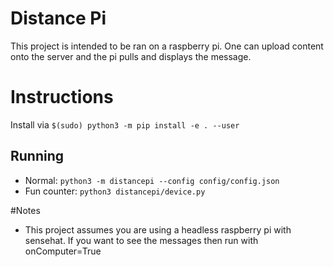 # Distance Pi
This project is intended to be ran on a raspberry pi. One can upload content onto the server and the pi pulls and displays the message.

# Instructions
Install via `$(sudo) python3 -m pip install -e . --user`
## Running
- Normal: `python3 -m distancepi --config config/config.json`
- Fun counter: `python3 distancepi/device.py`

#Notes
 - This project assumes you are using a headless raspberry pi with sensehat. If you want to see the messages then run with onComputer=True
